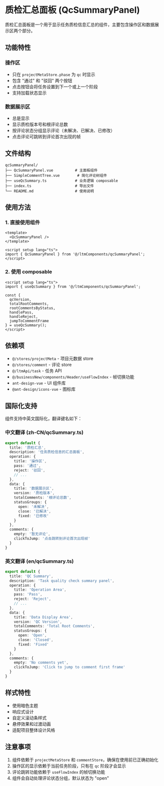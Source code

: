 # 质检汇总面板 (QcSummaryPanel)

质检汇总面板是一个用于显示任务质检信息汇总的组件，主要包含操作区和数据展示区两个部分。

## 功能特性

### 操作区
- 只在 `projectMetaStore.phase` 为 `qc` 时显示
- 包含 "通过" 和 "驳回" 两个按钮
- 点击按钮会将任务设置到下一个或上一个阶段
- 支持加载状态显示

### 数据展示区
- 总是显示
- 显示质检版本号和根评论总数
- 按评论状态分组显示评论（未解决、已解决、已修改）
- 点击评论可跳转到评论首次出现的帧

## 文件结构

```
qcSummaryPanel/
├── QcSummaryPanel.vue          # 主面板组件
├── SimpleCommentTree.vue        # 简化评论树组件
├── useQcSummary.ts             # 业务逻辑 composable
├── index.ts                    # 导出文件
└── README.md                   # 使用说明
```

## 使用方法

### 1. 直接使用组件

```vue
<template>
  <QcSummaryPanel />
</template>

<script setup lang="ts">
import { QcSummaryPanel } from '@/ltmComponents/qcSummaryPanel';
</script>
```

### 2. 使用 composable

```vue
<script setup lang="ts">
import { useQcSummary } from '@/ltmComponents/qcSummaryPanel';

const {
  qcVersion,
  totalRootComments,
  rootCommentsByStatus,
  handlePass,
  handleReject,
  jumpToCommentFrame
} = useQcSummary();
</script>
```

## 依赖项

- `@/stores/projectMeta` - 项目元数据 store
- `@/stores/comment` - 评论 store
- `@/ltmApi/task` - 任务 API
- `@/businessNew/components/Header/useFlowIndex` - 帧切换功能
- `ant-design-vue` - UI 组件库
- `@ant-design/icons-vue` - 图标库

## 国际化支持

组件支持中英文国际化，翻译键名如下：

### 中文翻译 (zh-CN/qcSummary.ts)
```typescript
export default {
  title: '质检汇总',
  description: '任务质检信息的汇总面板',
  operation: {
    title: '操作区',
    pass: '通过',
    reject: '驳回',
    // ...
  },
  data: {
    title: '数据展示区',
    version: '质检版本',
    totalComments: '根评论总数',
    statusGroups: {
      open: '未解决',
      close: '已解决',
      fixed: '已修改'
    }
  },
  comments: {
    empty: '暂无评论',
    clickToJump: '点击跳转到评论首次出现帧'
  }
}
```

### 英文翻译 (en/qcSummary.ts)
```typescript
export default {
  title: 'QC Summary',
  description: 'Task quality check summary panel',
  operation: {
    title: 'Operation Area',
    pass: 'Pass',
    reject: 'Reject',
    // ...
  },
  data: {
    title: 'Data Display Area',
    version: 'QC Version',
    totalComments: 'Total Root Comments',
    statusGroups: {
      open: 'Open',
      close: 'Closed',
      fixed: 'Fixed'
    }
  },
  comments: {
    empty: 'No comments yet',
    clickToJump: 'Click to jump to comment first frame'
  }
}
```

## 样式特性

- 使用暗色主题
- 响应式设计
- 自定义滚动条样式
- 悬停效果和过渡动画
- 适配项目整体设计风格

## 注意事项

1. 组件依赖于 `projectMetaStore` 和 `commentStore`，确保在使用前已正确初始化
2. 操作区的显示依赖于当前任务阶段，只有在 `qc` 阶段才会显示
3. 评论跳转功能依赖于 `useFlowIndex` 的帧切换功能
4. 组件会自动处理评论状态分组，默认状态为 "open" 